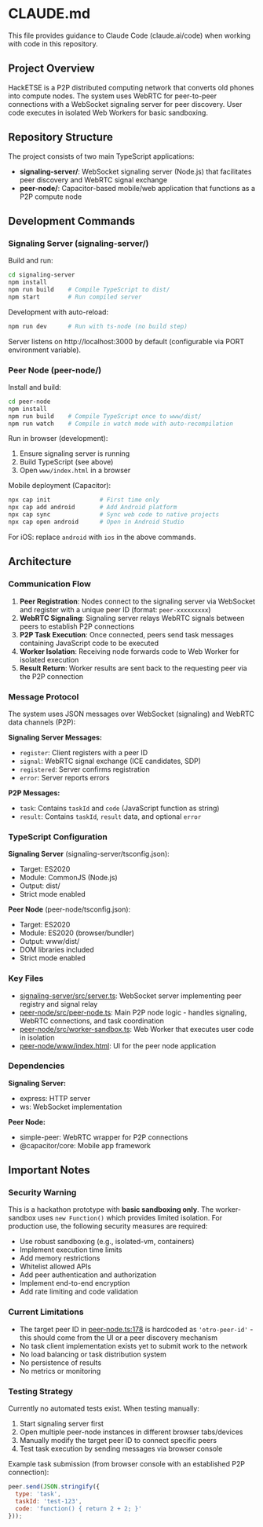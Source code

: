 # CLAUDE.md

This file provides guidance to Claude Code (claude.ai/code) when working with code in this repository.

## Project Overview

HackETSE is a P2P distributed computing network that converts old phones into compute nodes. The system uses WebRTC for peer-to-peer connections with a WebSocket signaling server for peer discovery. User code executes in isolated Web Workers for basic sandboxing.

## Repository Structure

The project consists of two main TypeScript applications:

- **signaling-server/**: WebSocket signaling server (Node.js) that facilitates peer discovery and WebRTC signal exchange
- **peer-node/**: Capacitor-based mobile/web application that functions as a P2P compute node

## Development Commands

### Signaling Server (signaling-server/)

Build and run:
```bash
cd signaling-server
npm install
npm run build    # Compile TypeScript to dist/
npm start        # Run compiled server
```

Development with auto-reload:
```bash
npm run dev      # Run with ts-node (no build step)
```

Server listens on http://localhost:3000 by default (configurable via PORT environment variable).

### Peer Node (peer-node/)

Install and build:
```bash
cd peer-node
npm install
npm run build    # Compile TypeScript once to www/dist/
npm run watch    # Compile in watch mode with auto-recompilation
```

Run in browser (development):
1. Ensure signaling server is running
2. Build TypeScript (see above)
3. Open `www/index.html` in a browser

Mobile deployment (Capacitor):
```bash
npx cap init              # First time only
npx cap add android       # Add Android platform
npx cap sync              # Sync web code to native projects
npx cap open android      # Open in Android Studio
```

For iOS: replace `android` with `ios` in the above commands.

## Architecture

### Communication Flow

1. **Peer Registration**: Nodes connect to the signaling server via WebSocket and register with a unique peer ID (format: `peer-xxxxxxxxx`)
2. **WebRTC Signaling**: Signaling server relays WebRTC signals between peers to establish P2P connections
3. **P2P Task Execution**: Once connected, peers send task messages containing JavaScript code to be executed
4. **Worker Isolation**: Receiving node forwards code to Web Worker for isolated execution
5. **Result Return**: Worker results are sent back to the requesting peer via the P2P connection

### Message Protocol

The system uses JSON messages over WebSocket (signaling) and WebRTC data channels (P2P):

**Signaling Server Messages:**
- `register`: Client registers with a peer ID
- `signal`: WebRTC signal exchange (ICE candidates, SDP)
- `registered`: Server confirms registration
- `error`: Server reports errors

**P2P Messages:**
- `task`: Contains `taskId` and `code` (JavaScript function as string)
- `result`: Contains `taskId`, `result` data, and optional `error`

### TypeScript Configuration

**Signaling Server** (signaling-server/tsconfig.json):
- Target: ES2020
- Module: CommonJS (Node.js)
- Output: dist/
- Strict mode enabled

**Peer Node** (peer-node/tsconfig.json):
- Target: ES2020
- Module: ES2020 (browser/bundler)
- Output: www/dist/
- DOM libraries included
- Strict mode enabled

### Key Files

- [signaling-server/src/server.ts](signaling-server/src/server.ts): WebSocket server implementing peer registry and signal relay
- [peer-node/src/peer-node.ts](peer-node/src/peer-node.ts): Main P2P node logic - handles signaling, WebRTC connections, and task coordination
- [peer-node/src/worker-sandbox.ts](peer-node/src/worker-sandbox.ts): Web Worker that executes user code in isolation
- [peer-node/www/index.html](peer-node/www/index.html): UI for the peer node application

### Dependencies

**Signaling Server:**
- express: HTTP server
- ws: WebSocket implementation

**Peer Node:**
- simple-peer: WebRTC wrapper for P2P connections
- @capacitor/core: Mobile app framework

## Important Notes

### Security Warning

This is a hackathon prototype with **basic sandboxing only**. The worker-sandbox uses `new Function()` which provides limited isolation. For production use, the following security measures are required:

- Use robust sandboxing (e.g., isolated-vm, containers)
- Implement execution time limits
- Add memory restrictions
- Whitelist allowed APIs
- Add peer authentication and authorization
- Implement end-to-end encryption
- Add rate limiting and code validation

### Current Limitations

- The target peer ID in [peer-node.ts:178](peer-node/src/peer-node.ts#L178) is hardcoded as `'otro-peer-id'` - this should come from the UI or a peer discovery mechanism
- No task client implementation exists yet to submit work to the network
- No load balancing or task distribution system
- No persistence of results
- No metrics or monitoring

### Testing Strategy

Currently no automated tests exist. When testing manually:

1. Start signaling server first
2. Open multiple peer-node instances in different browser tabs/devices
3. Manually modify the target peer ID to connect specific peers
4. Test task execution by sending messages via browser console

Example task submission (from browser console with an established P2P connection):
```javascript
peer.send(JSON.stringify({
  type: 'task',
  taskId: 'test-123',
  code: 'function() { return 2 + 2; }'
}));
```
